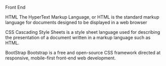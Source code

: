 Front End

HTML
The HyperText Markup Language, or HTML is the standard markup language for documents designed to be displayed in a web browser

CSS
Cascading Style Sheets is a style sheet language used for describing the presentation of a document written in a markup language such as HTML. 

BootStrap
Bootstrap is a free and open-source CSS framework directed at responsive, mobile-first front-end web development.
